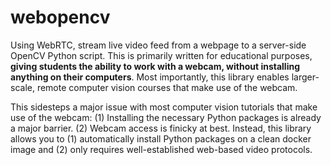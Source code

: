 # webopencv
Using WebRTC, stream live video feed from a webpage to a server-side OpenCV Python script. This is primarily written for educational purposes, **giving students the ability to work with a webcam, without installing anything on their computers**. Most importantly, this library enables larger-scale, remote computer vision courses that make use of the webcam.

This sidesteps a major issue with most computer vision tutorials that make use of the webcam: (1) Installing the necessary Python packages is already a major barrier. (2) Webcam access is finicky at best. Instead, this library allows you to (1) automatically install Python packages on a clean docker image and (2) only requires well-established web-based video protocols. 
